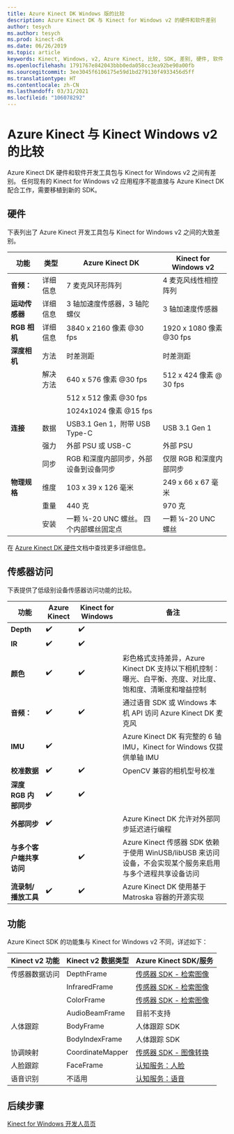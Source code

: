 ```yaml
---
title: Azure Kinect DK Windows 版的比较
description: Azure Kinect DK 与 Kinect for Windows v2 的硬件和软件差别
author: tesych
ms.author: tesych
ms.prod: kinect-dk
ms.date: 06/26/2019
ms.topic: article
keywords: Kinect, Windows, v2, Azure Kinect, 比较, SDK, 差别, 硬件, 软件
ms.openlocfilehash: 1791767e842043bbb0eda058cc3ea92be90a00fb
ms.sourcegitcommit: 3ee3045f6106175e59d1bd279130f4933456d5ff
ms.translationtype: HT
ms.contentlocale: zh-CN
ms.lasthandoff: 03/31/2021
ms.locfileid: "106078292"
---
```

# <a name="azure-kinect-and-kinect-windows-v2-comparison"></a>Azure Kinect 与 Kinect Windows v2 的比较

Azure Kinect DK 硬件和软件开发工具包与 Kinect for Windows v2 之间有差别。 任何现有的 Kinect for Windows v2 应用程序不能直接与 Azure Kinect DK 配合工作，需要移植到新的 SDK。  

## <a name="hardware"></a>硬件

下表列出了 Azure Kinect 开发工具包与 Kinect for Windows v2 之间的大致差别。

| 功能 | 类型 | Azure Kinect DK | Kinect for Windows v2 |
| ------- | ---- | --------------- | --------------------- |
| **音频：** | 详细信息  | 7 麦克风环形阵列 | 4 麦克风线性相控阵列 |
| **运动传感器** | 详细信息 | 3 轴加速度传感器，3 轴陀螺仪 | 3 轴加速度传感器 |
| **RGB 相机**    | 详细信息 | 3840 x 2160 像素 @30 fps | 1920 x 1080 像素 @30 fps |
| **深度相机**  | 方法   | 时差测距 | 时差测距 |
|                   | 解决方法 | 640 x 576 像素 @30 fps | 512 x 424 像素 @ 30 fps |
|                   |            | 512 x 512 像素 @30 fps |                       |
|                   |            | 1024x1024 像素 @15 fps |                       |
| **连接** | 数据 | USB3.1 Gen 1，附带 USB Type-C  | USB 3.1 Gen 1|
|  | 强力 | 外部 PSU 或 USB-C | 外部 PSU |
|  | 同步 | RGB 和深度内部同步，外部设备到设备同步| 仅限 RGB 和深度内部同步 |
| **物理规格** | 维度 | 103 x 39 x 126 毫米 | 249 x 66 x 67 毫米 |
|  | 重量 | 440 克 | 970 克 |
| | 安装 | 一颗 ¼-20 UNC 螺丝。 四个内部螺丝固定点 | 一颗 ¼-20 UNC 螺丝 |

在 [Azure Kinect DK 硬件](hardware-specification.md)文档中查找更多详细信息。

## <a name="sensor-access"></a>传感器访问

下表提供了低级别设备传感器访问功能的比较。

| **功能**| **Azure Kinect** | **Kinect for Windows** | **备注** |
|---------|---------|------------|---------|
| **Depth** | ✔️ | ✔️ |    | 
| **IR** | ✔️ | ✔️ |  |
| **颜色** | ✔️ | ✔️ | 彩色格式支持差异，Azure Kinect DK 支持以下相机控制：曝光、白平衡、亮度、对比度、饱和度、清晰度和增益控制 |
| **音频：** | ✔️ | ✔️ | 通过语音 SDK 或 Windows 本机 API 访问 Azure Kinect DK 麦克风 |
| **IMU** | ✔️ |  | Azure Kinect DK 有完整的 6 轴 IMU，Kinect for Windows 仅提供单轴 IMU |
| **校准数据** | ✔️ | ✔️ | OpenCV 兼容的相机型号校准 |
| **深度 RGB 内部同步** | ✔️ | ✔️ |  |
| **外部同步**| ✔️|  | Azure Kinect DK 允许对外部同步延迟进行编程 |
| **与多个客户端共享访问** | | ✔️ | Azure Kinect 传感器 SDK 依赖于使用 WinUSB/libUSB 来访问设备，不会实现某个服务来启用与多个进程共享设备访问 |
| **流录制/播放工具** | ✔️ | ✔️ | Azure Kinect DK 使用基于 Matroska 容器的开源实现 |

## <a name="features"></a>功能

Azure Kinect SDK 的功能集与 Kinect for Windows v2 不同，详述如下：

| **Kinect v2 功能** | **Kinect v2 数据类型** | **Azure Kinect SDK/服务** |
|--------|--------|------|
| 传感器数据访问 |DepthFrame| [传感器 SDK - 检索图像](retrieve-images.md) 
| |InfraredFrame | [传感器 SDK - 检索图像](retrieve-images.md) 
| | ColorFrame | [传感器 SDK - 检索图像](retrieve-images.md) | 
| | AudioBeamFrame |目前不支持 
| 人体跟踪 | BodyFrame | 人体跟踪 SDK |
| | BodyIndexFrame | 人体跟踪 SDK  |
| 协调映射|CoordinateMapper| [传感器 SDK - 图像转换](use-image-transformation.md) |
|人脸跟踪 | FaceFrame | [认知服务：人脸](https://azure.microsoft.com/services/cognitive-services/face/)       |
|    语音识别    |    不适用                      |    [认知服务：语音](https://azure.microsoft.com/services/cognitive-services/directory/speech/)     |

## <a name="next-steps"></a>后续步骤

[Kinect for Windows 开发人员页](https://developer.microsoft.com/windows/kinect)
